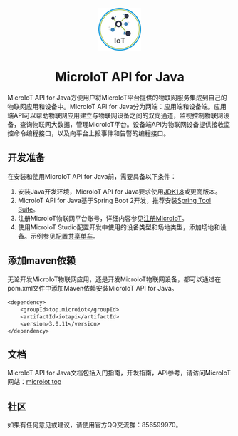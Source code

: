 <p align="center"><img src="https://github.com/MicroIoT/website/blob/master/src/statics/icons/favicon-96x96.png" alt="Logo"></p>
<h1 align="center">MicroIoT API for Java</h1>
MicroIoT API for Java方便用户将MicroIoT平台提供的物联网服务集成到自己的物联网应用和设备中。MicroIoT API for Java分为两端：应用端和设备端。应用端API可以帮助物联网应用建立与物联网设备之间的双向通道，监视控制物联网设备，查询物联网大数据，管理MicroIoT平台。设备端API为物联网设备提供接收监控命令编程接口，以及向平台上报事件和告警的编程接口。

## 开发准备

在安装和使用MicroIoT API for Java前，需要具备以下条件：

1. 安装Java开发环境，MicroIoT API for Java要求使用[JDK1.8](http://www.oracle.com/technetwork/java/javase/downloads/index.html)或更高版本。
2. MicroIoT API for Java基于Spring Boot 2开发，推荐安装[Spring Tool Suite](https://spring.io/tools/sts/all)。
3. 注册MicroIoT物联网平台账号，详细内容参见[注册MicroIoT](https://docs.microiot.top/ru-men-zhi-nan/microiot-kuai-su-ru-men#zhu-ce-microiot-yong-hu)。
4. 使用MicroIoT Studio配置开发中使用的设备类型和场地类型，添加场地和设备。示例参见[配置共享单车](https://docs.microiot.top/ru-men-zhi-nan/microiot-kuai-su-ru-men)。



## 添加maven依赖

无论开发MicroIoT物联网应用，还是开发MicroIoT物联网设备，都可以通过在pom.xml文件中添加Maven依赖安装MicroIoT API for Java。

```maven
<dependency>
	<groupId>top.microiot</groupId>
	<artifactId>iotapi</artifactId>
	<version>3.0.11</version>
</dependency>
```



## 文档

MicroIoT API for Java文档包括入门指南，开发指南，API参考，请访问MicroIoT网站：[microiot.top](https://www.microiot.top)

## 社区

如果有任何意见或建议，请使用官方QQ交流群：856599970。

